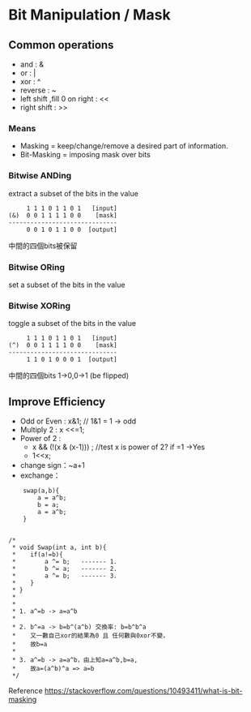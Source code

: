 # Bit Manipulation / Mask

## Common operations
+ and    : &
+ or     : |
+ xor    : ^
+ reverse : ~
+ left shift ,fill 0 on right : <<
+ right shift : >>

### Means

+ Masking = keep/change/remove a desired part of information.
+ Bit-Masking = imposing mask over bits
  

### Bitwise ANDing 
extract a subset of the bits in the value

```
     1 1 1 0 1 1 0 1   [input]
(&)  0 0 1 1 1 1 0 0    [mask]
------------------------------
     0 0 1 0 1 1 0 0  [output]
```

中間的四個bits被保留

### Bitwise ORing
set a subset of the bits in the value


### Bitwise XORing
toggle a subset of the bits in the value

```
     1 1 1 0 1 1 0 1   [input]
(^)  0 0 1 1 1 1 0 0    [mask]
------------------------------
     1 1 0 1 0 0 0 1  [output]
```
中間的四個bits 1->0,0->1 (be flipped)

## Improve Efficiency

+ Odd or Even : x&1; // 1&1 = 1 -> odd
+ Multiply 2 : x <<=1;
+ Power of 2 : 
  + x && (!(x & (x-1))) ; //test x is power of 2? if =1 ->Yes
  + 1<<x;
+ change sign：~a+1
+ exchange：
```
    swap(a,b){
        a = a^b;
        b = a;
        a = a^b;
    }
    
    
/*
 * void Swap(int a, int b){
 *    if(a!=b){
 *        a ^= b;   ------- 1.
 *        b ^= a;   ------- 2.
 *        a ^= b;   ------- 3.
 *    }
 * }  
 * 
 *
 * 1. a^=b -> a=a^b
 *
 * 2. b^=a -> b=b^(a^b) 交換率: b=b^b^a
 *    又一數自己xor的結果為0 且 任何數與0xor不變，
 *    故b=a
 *
 * 3. a^=b -> a=a^b，由上知a=a^b,b=a,
 *    故a=(a^b)^a => a=b
 */
```

Reference
https://stackoverflow.com/questions/10493411/what-is-bit-masking